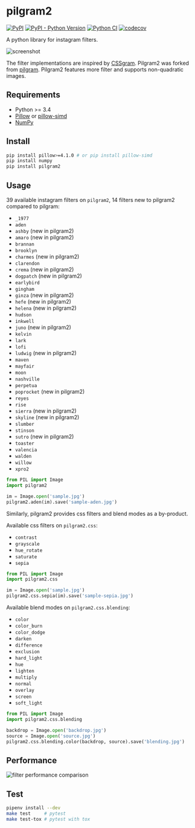 # pilgram2

[![PyPI](https://img.shields.io/pypi/v/pilgram2.svg)](https://python.org/pypi/pilgram2)
[![PyPI - Python Version](https://img.shields.io/pypi/pyversions/pilgram2.svg)](https://python.org/pypi/pilgram2)
[![Python CI](https://github.com/mgrl/pilgram2/actions/workflows/ci.yml/badge.svg)](https://github.com/mgrl/pilgram2/actions/workflows/ci.yml)
[![codecov](https://codecov.io/gh/mgrl/pilgram2/branch/main/graph/badge.svg)](https://codecov.io/gh/mgrl/pilgram2)

A python library for instagram filters.

![screenshot](https://raw.githubusercontent.com/mgrl/pilgram2/v2/screenshots/screenshot.png)

The filter implementations are inspired by [CSSgram](https://una.im/CSSgram/).
Pilgram2 was forked from [pilgram](https://github.com/akiomik/pilgram).
Pilgram2 features more filter and supports non-quadratic images.

## Requirements

- Python >= 3.4
- [Pillow](https://pillow.readthedocs.io/en/stable/) or [pillow-simd](https://github.com/uploadcare/pillow-simd)
- [NumPy](https://numpy.org)

## Install

```sh
pip install pillow>=4.1.0 # or pip install pillow-simd
pip install numpy
pip install pilgram2
```

## Usage

39 available instagram filters on `pilgram2`, 14 filters new to pilgram2 compared to pilgram:

- `_1977`
- `aden`
- `ashby` (new in pilgram2)
- `amaro` (new in pilgram2)
- `brannan`
- `brooklyn`
- `charmes` (new in pilgram2)
- `clarendon`
- `crema` (new in pilgram2)
- `dogpatch` (new in pilgram2)
- `earlybird`
- `gingham`
- `ginza` (new in pilgram2)
- `hefe` (new in pilgram2)
- `helena` (new in pilgram2)
- `hudson`
- `inkwell`
- `juno` (new in pilgram2)
- `kelvin`
- `lark`
- `lofi`
- `ludwig` (new in pilgram2)
- `maven`
- `mayfair`
- `moon`
- `nashville`
- `perpetua`
- `poprocket` (new in pilgram2)
- `reyes`
- `rise`
- `sierra` (new in pilgram2)
- `skyline` (new in pilgram2)
- `slumber`
- `stinson`
- `sutro` (new in pilgram2)
- `toaster`
- `valencia`
- `walden`
- `willow`
- `xpro2`

```python
from PIL import Image
import pilgram2

im = Image.open('sample.jpg')
pilgram2.aden(im).save('sample-aden.jpg')
```

Similarly, pilgram2 provides css filters and blend modes as a by-product.

Available css filters on `pilgram2.css`:

- `contrast`
- `grayscale`
- `hue_rotate`
- `saturate`
- `sepia`

```python
from PIL import Image
import pilgram2.css

im = Image.open('sample.jpg')
pilgram2.css.sepia(im).save('sample-sepia.jpg')
```

Available blend modes on `pilgram2.css.blending`:

- `color`
- `color_burn`
- `color_dodge`
- `darken`
- `difference`
- `exclusion`
- `hard_light`
- `hue`
- `lighten`
- `multiply`
- `normal`
- `overlay`
- `screen`
- `soft_light`

```python
from PIL import Image
import pilgram2.css.blending

backdrop = Image.open('backdrop.jpg')
source = Image.open('source.jpg')
pilgram2.css.blending.color(backdrop, source).save('blending.jpg')
```

## Performance

![filter performance comparison](screenshots/filter-performance-comparison.png)

## Test

```sh
pipenv install --dev
make test     # pytest
make test-tox # pytest with tox
```
